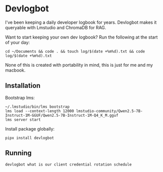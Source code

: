 # Devlogbot

I've been keeping a daily developer logbook for years. Devlogbot makes it queryable with Lmstudio and ChromaDB for RAG. 

Want to start keeping your own dev logbook? Run the following at the start of your day:

`cd ~/Documents && code . && touch log/$(date +%m%d).txt && code log/$(date +%m%d).txt`

None of this is created with portability in mind, this is just for me and my macbook.

## Installation

Bootstrap lms:

```
~/.lmstudio/bin/lms bootstrap
lms load --context-length 12000 lmstudio-community/Qwen2.5-7B-Instruct-1M-GGUF/Qwen2.5-7B-Instruct-1M-Q4_K_M.gguf
lms server start
```

Install package globally:

`pipx install devlogbot`

## Running

`devlogbot what is our client credential rotation schedule`
